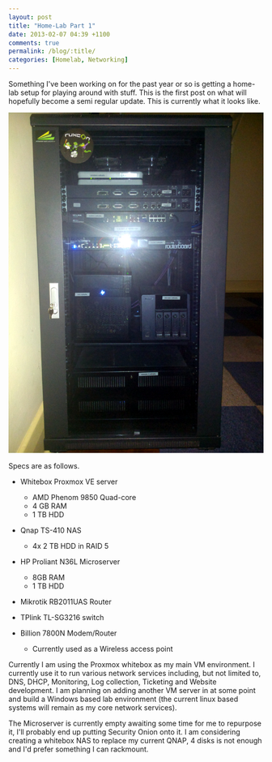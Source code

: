 ```yaml
---
layout: post
title: "Home-Lab Part 1"
date: 2013-02-07 04:39 +1100
comments: true
permalink: /blog/:title/
categories: [Homelab, Networking]
---
```


Something I've been working on for the past year or so is getting a home-lab setup for playing around with stuff. This is the first post on what will hopefully become a semi regular update. This is currently what it looks like.

<div class="box alt">
    <div class="row uniform 50%">
        <div class="12u centre">
            <span class="image 12u">
                <img class="post-img centre" src="/assets/images/blog/lab1.jpg" title="My current Home-Lab" alt="My current Home-Lab">
            </span>
        </div>
    </div>
</div>

Specs are as follows.



* Whitebox Proxmox VE server
    * AMD Phenom 9850 Quad-core
    * 4 GB RAM
    * 1 TB HDD

* Qnap TS-410 NAS
    * 4x 2 TB HDD in RAID 5

* HP Proliant N36L Microserver
    * 8GB RAM
    * 1 TB HDD

* Mikrotik RB2011UAS Router

* TPlink TL-SG3216 switch

* Billion 7800N Modem/Router
    * Currently used as a Wireless access point


Currently I am using the Proxmox whitebox as my main VM environment. I currently use it to run various network services including, but not limited to, DNS, DHCP, Monitoring, Log collection, Ticketing and Website development. I am planning on adding another VM server in at some point and build a Windows based lab environment (the current linux based systems will remain as my core network services).

The Microserver is currently empty awaiting some time for me to repurpose it, I'll probably end up putting Security Onion onto it. I am considering creating a whitebox NAS to replace my current QNAP, 4 disks is not enough and I'd prefer something I can rackmount.
